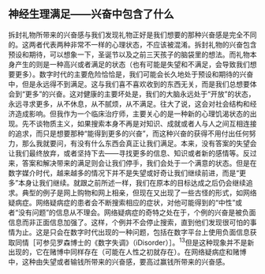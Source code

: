 ## 神经生理满足——兴奋中包含了什么

拆封礼物所带来的兴奋感与我们发现礼物正好是我们想要的那种兴奋感是完全不同的。这两者代表两种非常不一样的心理状态，不应该被混淆。拆封礼物的兴奋包含预设和期待，可以想象一下，圣诞节以及之前三天孩子的脑袋里的想法。而礼物本身产生的则是一种高兴或者满足的状态（也有可能是失望和不满足，会导致我们想要更多）。数字时代的主要危险恰恰是，我们可能会长久地处于预设和期待的兴奋中，但是永远得不到满足。这与我们喜不喜欢收到的东西无关，而是我们总想要体会到“更多”的兴奋。这对健康的主要坏处是，我们的大脑永远处于“开放”的状态，永远寻求更多，从不休息，从不腻烦，从不满足。往大了说，这会对社会结构和经济造成影响。但我作为一个临床治疗师，主要关心的是一种新的心理饥渴状态的出现。先不谈物质主义，如果搜索本身不再是对知识、成就或者人与人之间互相连接的追求，而只是想要那种“能得到更多的兴奋”，而这种兴奋的获得不用付出任何努力，那么我就要问，有没有什么东西会真正让我们满足。本来，没有答案的失望会让我们最终放弃，或者坚持下去——寻找更多的信息、知识或者新的感情等。反过来，答案和解决带来的满足则会让我们停手，我们会处于一个满意的状态。但是在数字媒介时代，越来越多的情况下并不是失望或好奇让我们继续前进，而是“更多”本身让我们继续。就跟之前所述一样，我们在原本的目标达成之后仍会继续追求。典型的例子是网上购物和网上相亲，但现在又出现了一些古怪的形式，如网络疑病症。网络疑病症的患者会不断搜索相应的症状，对他可能得到的“中性”或者“没有问题”的信息从不理会。网络疑病症的奇特之处在于，个例的兴奋是被负面信息而非正面信息加强了。这样，个例并不会停止搜索，直到他们发现很可怕的事情为止。这是只会在数字时代出现的一种问题，包括在数字平台上使用负面信息获取同情［可参见罗森博士的《数字失调》（<span
class="xt">iDisorder</span>）］。<sup>13</sup>但是这种现象并不是新出现的，它在赌博中同样存在（可能在人性之初就存在）。在网络疑病症和赌博中，这种由失望或者输钱所带来的兴奋感，要高过赢钱所带来的兴奋感。<span id="part0013.html"></span>